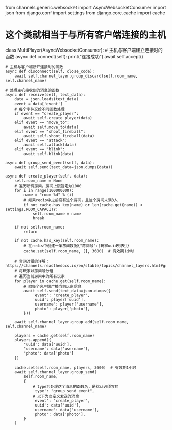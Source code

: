 from channels.generic.websocket import AsyncWebsocketConsumer
import json
from django.conf import settings
from django.core.cache import cache


# 这个类就相当于与所有客户端连接的主机

class MultiPlayer(AsyncWebsocketConsumer):
    # 主机与客户端建立连接时的函数
    async def connect(self):
        print("连接成功")
        await self.accept()

    # 主机与客户端断开连接时的函数
    async def disconnect(self, close_code):
        await self.channel_layer.group_discard(self.room_name, self.channel_name)

    # 处理主机接收到的消息的函数
    async def receive(self, text_data):
        data = json.loads(text_data)
        event = data['event']
        # 每个事件交给不同函数处理
        if event == "create_player":
            await self.create_player(data)
        elif event == "move_to":
            await self.move_to(data)
        elif event == "shoot_fireball":
            await self.shoot_fireball(data)
        elif event == "attack":
            await self.attack(data)
        elif event == "blink":
            await self.blink(data)

    async def group_send_event(self, data):
        await self.send(text_data=json.dumps(data))

    async def create_player(self, data):
        self.room_name = None
        # 遍历所有房间，房间上限暂定为1000
        for i in range(100000000):
            name = "room-%d" % (i)
            # 如果redis中之前没有这个房间，且这个房间未满3人
            if not cache.has_key(name) or len(cache.get(name)) < settings.ROOM_CAPACITY:
                self.room_name = name
                break

        if not self.room_name:
            return

        if not cache.has_key(self.room_name):
            # 在redis中创建一条房间数据{"房间号":[玩家uuid列表]}
            cache.set(self.room_name, [], 3600)  # 有效期1小时

        # 官网对组的详解：https://channels.readthedocs.io/en/stable/topics/channel_layers.html#groups
        # 将玩家以房间号分组
        # 遍历当前房间中的所有玩家
        for player in cache.get(self.room_name):
            # 向每个客户端广播当前玩家信息
            await self.send(text_data=json.dumps({
                'event': "create_player",
                'uuid': player['uuid'],
                'username': player['username'],
                'photo': player['photo'],
            }))

        await self.channel_layer.group_add(self.room_name, self.channel_name)

        players = cache.get(self.room_name)
        players.append({
            'uuid': data['uuid'],
            'username': data['username'],
            'photo': data['photo']
        })

        cache.set(self.room_name, players, 3600)  # 有效期1小时
        await self.channel_layer.group_send(
            self.room_name,
            {
                # type为处理这个消息的函数名，是默认必须写的
                'type': "group_send_event",
                # 以下为自定义发送的消息
                'event': "create_player",
                'uuid': data['uuid'],
                'username': data['username'],
                'photo': data['photo'],
            }
        )